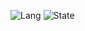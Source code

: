 <!-- ### Hi there 👋 -->

<!--
**viticis/viticis** is a ✨ _special_ ✨ repository because its `README.md` (this file) appears on your GitHub profile.

Here are some ideas to get you started:

- 🔭 I’m currently working on ...
- 🌱 I’m currently learning ...
- 👯 I’m looking to collaborate on ...
- 🤔 I’m looking for help with ...
- 💬 Ask me about ...
- 📫 How to reach me: ...
- 😄 Pronouns: ...
- ⚡ Fun fact: ...
-->

![Lang](https://github-readme-stats.vercel.app/api/top-langs/?username=viticis&hide=html,css,scss&layout=compact&hide_border=true)
![State](https://github-readme-stats.vercel.app/api?username=viticis&hide_title=true&show_icons=true&hide_border=true)


<!--![GitHub Game of Life](https://github4life.herokuapp.com/viticis.gif)-->
